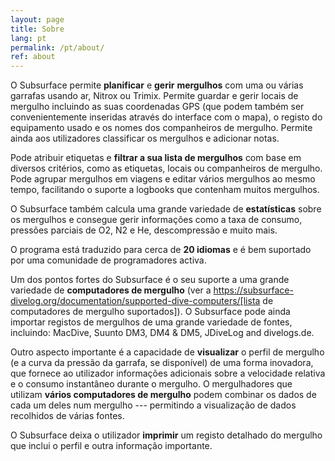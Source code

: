 ```yaml
---
layout: page
title: Sobre
lang: pt
permalink: /pt/about/
ref: about
---
```

O Subsurface permite **planificar** e **gerir** **mergulhos** com uma ou várias garrafas usando ar, Nitrox ou Trimix. Permite guardar e gerir locais de mergulho incluindo as suas coordenadas GPS (que podem também ser convenientemente inseridas através do interface com o mapa), o registo do equipamento usado e os nomes dos companheiros de mergulho. Permite ainda aos utilizadores classificar os mergulhos e adicionar notas.

Pode atribuir etiquetas e **filtrar a sua lista de mergulhos** com base em diversos critérios, como as etiquetas, locais ou companheiros de mergulho. Pode agrupar mergulhos em viagens e editar vários mergulhos ao mesmo tempo, facilitando o suporte a logbooks que contenham muitos mergulhos.

O Subsurface também calcula uma grande variedade de **estatísticas** sobre os mergulhos e consegue gerir informações como a taxa de consumo, pressões parciais de O2, N2 e He, descompressão e muito mais.

O programa está traduzido para cerca de **20 idiomas** e é bem suportado por uma comunidade de programadores activa.

Um dos pontos fortes do Subsurface é o seu suporte a uma grande variedade de **computadores de mergulho** (ver a https://subsurface-divelog.org/documentation/supported-dive-computers/[lista de computadores de mergulho suportados]). O Subsurface pode ainda importar registos de mergulhos de uma grande variedade de fontes, incluindo: MacDive, Suunto DM3, DM4 & DM5, JDiveLog and divelogs.de.

Outro aspecto importante é a capacidade de **visualizar** o perfil de mergulho (e a curva da pressão da garrafa, se disponível) de uma forma inovadora, que fornece ao utilizador informações adicionais sobre a velocidade relativa e o consumo instantâneo durante o mergulho. O mergulhadores que utilizam **vários computadores de mergulho** podem combinar os dados de cada um deles num mergulho --- permitindo a visualização de dados recolhidos de várias fontes.

O Subsurface deixa o utilizador **imprimir** um registo detalhado do mergulho que inclui o perfil e outra informação importante.

